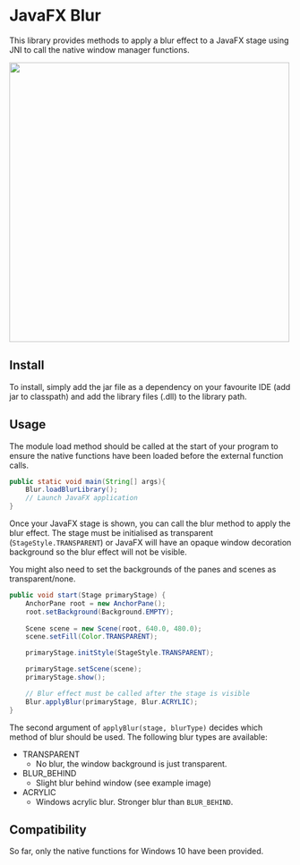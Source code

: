 # JavaFX Blur
This library provides methods to apply a blur effect to a JavaFX stage using JNI to call the native window manager functions.

<img src="/res/example.gif?raw=true" width="500px">

## Install
To install, simply add the jar file as a dependency on your favourite IDE (add jar to classpath) and add the library files (.dll) to the library path.

## Usage
The module load method should be called at the start of your program to ensure the native functions have been loaded before the external function calls.

```java
public static void main(String[] args){
    Blur.loadBlurLibrary();
    // Launch JavaFX application
}
```

Once your JavaFX stage is shown, you can call the blur method to apply the blur effect. The stage must be initialised as transparent (`StageStyle.TRANSPARENT`) or JavaFX will have an opaque window decoration background so the blur effect will not be visible.

You might also need to set the backgrounds of the panes and scenes as transparent/none.
```java
public void start(Stage primaryStage) {
    AnchorPane root = new AnchorPane();
    root.setBackground(Background.EMPTY);
    
    Scene scene = new Scene(root, 640.0, 480.0);
    scene.setFill(Color.TRANSPARENT);

    primaryStage.initStyle(StageStyle.TRANSPARENT);

    primaryStage.setScene(scene);
    primaryStage.show();

    // Blur effect must be called after the stage is visible
    Blur.applyBlur(primaryStage, Blur.ACRYLIC);
}
```

The second argument of `applyBlur(stage, blurType)` decides which method of blur should be used. The following blur types are available:

- TRANSPARENT
    - No blur, the window background is just transparent.
- BLUR_BEHIND
    - Slight blur behind window (see example image)
- ACRYLIC
    - Windows acrylic blur. Stronger blur than `BLUR_BEHIND`.
 
## Compatibility
So far, only the native functions for Windows 10 have been provided.